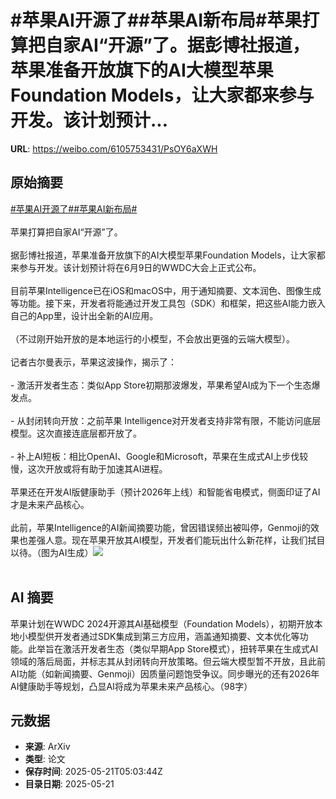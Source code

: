 # #苹果AI开源了##苹果AI新布局#苹果打算把自家AI“开源”了。据彭博社报道，苹果准备开放旗下的AI大模型苹果Foundation Models，让大家都来参与开发。该计划预计...

**URL**: https://weibo.com/6105753431/PsOY6aXWH

## 原始摘要

<a href="https://m.weibo.cn/search?containerid=231522type%3D1%26t%3D10%26q%3D%23%E8%8B%B9%E6%9E%9CAI%E5%BC%80%E6%BA%90%E4%BA%86%23&amp;extparam=%23%E8%8B%B9%E6%9E%9CAI%E5%BC%80%E6%BA%90%E4%BA%86%23" data-hide=""><span class="surl-text">#苹果AI开源了#</span></a><a href="https://m.weibo.cn/search?containerid=231522type%3D1%26t%3D10%26q%3D%23%E8%8B%B9%E6%9E%9CAI%E6%96%B0%E5%B8%83%E5%B1%80%23&amp;extparam=%23%E8%8B%B9%E6%9E%9CAI%E6%96%B0%E5%B8%83%E5%B1%80%23" data-hide=""><span class="surl-text">#苹果AI新布局#</span></a><br><br>苹果打算把自家AI“开源”了。<br><br>据彭博社报道，苹果准备开放旗下的AI大模型苹果Foundation Models，让大家都来参与开发。该计划预计将在6月9日的WWDC大会上正式公布。<br><br>目前苹果Intelligence已在iOS和macOS中，用于通知摘要、文本润色、图像生成等功能。接下来，开发者将能通过开发工具包（SDK）和框架，把这些AI能力嵌入自己的App里，设计出全新的AI应用。<br><br>（不过刚开始开放的是本地运行的小模型，不会放出更强的云端大模型）。<br><br>记者古尔曼表示，苹果这波操作，揭示了：<br><br>- 激活开发者生态：类似App Store初期那波爆发，苹果希望AI成为下一个生态爆发点。<br><br>- 从封闭转向开放：之前苹果 Intelligence对开发者支持非常有限，不能访问底层模型。这次直接连底层都开放了。<br><br>- 补上AI短板：相比OpenAI、Google和Microsoft，苹果在生成式AI上步伐较慢，这次开放或将有助于加速其AI进程。<br><br>苹果还在开发AI版健康助手（预计2026年上线）和智能省电模式，侧面印证了AI才是未来产品核心。<br><br>此前，苹果Intelligence的AI新闻摘要功能，曾因错误频出被叫停，Genmoji的效果也差强人意。现在苹果开放其AI模型，开发者们能玩出什么新花样，让我们拭目以待。（图为AI生成）<img style="" src="https://tvax2.sinaimg.cn/large/006Fd7o3gy1i1mx2sim4qj30sg0sg7wh.jpg" referrerpolicy="no-referrer"><br><br>

## AI 摘要

苹果计划在WWDC 2024开源其AI基础模型（Foundation Models），初期开放本地小模型供开发者通过SDK集成到第三方应用，涵盖通知摘要、文本优化等功能。此举旨在激活开发者生态（类似早期App Store模式），扭转苹果在生成式AI领域的落后局面，并标志其从封闭转向开放策略。但云端大模型暂不开放，且此前AI功能（如新闻摘要、Genmoji）因质量问题饱受争议。同步曝光的还有2026年AI健康助手等规划，凸显AI将成为苹果未来产品核心。（98字）

## 元数据

- **来源**: ArXiv
- **类型**: 论文
- **保存时间**: 2025-05-21T05:03:44Z
- **目录日期**: 2025-05-21
